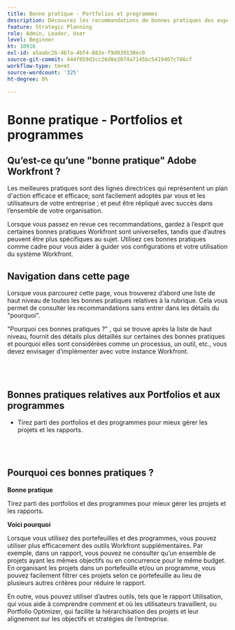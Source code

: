 ```yaml
---
title: Bonne pratique - Portfolios et programmes
description: Découvrez les recommandations de bonnes pratiques des experts d’Adobe Workfront concernant la configuration, la gestion et l’utilisation de portefeuilles et de programmes.
feature: Strategic Planning
role: Admin, Leader, User
level: Beginner
kt: 10916
exl-id: a5aabc2b-4b7a-4bf4-882e-f9d939130ec0
source-git-commit: 444f059d3cc26d8e3074a7145bc5419407c786cf
workflow-type: tm+mt
source-wordcount: '325'
ht-degree: 0%

---
```


# Bonne pratique - Portfolios et programmes

## Qu’est-ce qu’une &quot;bonne pratique&quot; Adobe Workfront ?

Les meilleures pratiques sont des lignes directrices qui représentent un plan d&#39;action efficace et efficace; sont facilement adoptés par vous et les utilisateurs de votre entreprise ; et peut être répliqué avec succès dans l’ensemble de votre organisation.

Lorsque vous passez en revue ces recommandations, gardez à l’esprit que certaines bonnes pratiques Workfront sont universelles, tandis que d’autres peuvent être plus spécifiques au sujet. Utilisez ces bonnes pratiques comme cadre pour vous aider à guider vos configurations et votre utilisation du système Workfront.

## Navigation dans cette page

Lorsque vous parcourez cette page, vous trouverez d’abord une liste de haut niveau de toutes les bonnes pratiques relatives à la rubrique. Cela vous permet de consulter les recommandations sans entrer dans les détails du &quot;pourquoi&quot;.

&quot;Pourquoi ces bonnes pratiques ?&quot; , qui se trouve après la liste de haut niveau, fournit des détails plus détaillés sur certaines des bonnes pratiques et pourquoi elles sont considérées comme un processus, un outil, etc., vous devez envisager d’implémenter avec votre instance Workfront.

</br>
</br>

## Bonnes pratiques relatives aux Portfolios et aux programmes

* Tirez parti des portfolios et des programmes pour mieux gérer les projets et les rapports.

</br>
</br>

## Pourquoi ces bonnes pratiques ?

**Bonne pratique**

Tirez parti des portfolios et des programmes pour mieux gérer les projets et les rapports.

**Voici pourquoi**

Lorsque vous utilisez des portefeuilles et des programmes, vous pouvez utiliser plus efficacement des outils Workfront supplémentaires. Par exemple, dans un rapport, vous pouvez ne consulter qu’un ensemble de projets ayant les mêmes objectifs ou en concurrence pour le même budget. En organisant les projets dans un portefeuille et/ou un programme, vous pouvez facilement filtrer ces projets selon ce portefeuille au lieu de plusieurs autres critères pour réduire le rapport.

En outre, vous pouvez utiliser d’autres outils, tels que le rapport Utilisation, qui vous aide à comprendre comment et où les utilisateurs travaillent, ou Portfolio Optimizer, qui facilite la hiérarchisation des projets et leur alignement sur les objectifs et stratégies de l’entreprise.

